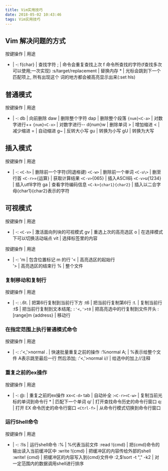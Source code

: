 ```yaml
---
title: Vim实用技巧
date: 2018-05-02 10:43:46
tags: Vim实用技巧
---
```


## Vim 解决问题的方式
按键操作 | 用途
- | -:
f{char} | 查找字符
; | 命令会重复查找上次 f 命令所查找的字符(f查找多次可以使用;一次实现)
:s/target/replacement | 替换内存
\* | 光标会跳到下一个匹配项上, 所有出现这个 词的地方都会被高亮显示出来(:set hls)

## 普通模式
按键操作 | 用途
- | -:
db | 向前删除
daw | 删除整个字符
dap | 删除整个段落
`{num}<C-a>` | 对数字进行++
`{num}<C-x>` | 对数字进行--
d{num}w | 删除单词
\> | 增加缩进
< | 减少缩进
= | 自动缩进
g~ | 反转大小写
gu | 转换为小写
gU | 转换为大写

## 插入模式

按键操作 | 用途
- | -:
`<C-h>` | 删除前一个字符(同退格键)
`<C-w>` | 删除前一个单词
`<C-u\>` | 删至行首
`<C-r>`={运算} | 获取计算结果
`<C-v>`{065} | 插入ASCII码 
`<C-v>`u{1234} | 插入utf8字符 
 ga | 查看字符编码信息
`<C-k>{char1}{char2}` | 插入以二合字母{char1}{char2}表示的字符

## 可视模式

按键操作 | 用途
- | -:
`<C-v>` | 激活面向列块的可视模式
gv | 重选上次的高亮选区
o | 在选择模式下可以切换活动端点
vit | 选择标签里的内容


按键操作 | 用途
- | -:
'm | 包含位置标记 m 的行 
'< | 高亮选区的起始行   
'> | 高亮选区的结束行
% | 整个文件


### 复制移动和复制行

按键操作 | 用途
- | -:
:.6t. | 把第6行复制到当前行下方
:t6 | 把当前行复制第6行
:t. | 复制当前行
:t$ | 把当前行复制到文本结尾;
`:'<,'>t0` | 把高亮选中的行复制到文件开头
:[range]m {address} | 移动行

### 在指定范围上执行普通模式命令

按键操作 | 用途
- | -:
:'<,'>normal . |   快速批量重复之前的操作
:%normal A; |   %表示给整个文件 A表示跳至最后一行 然后添加;
:'<,'>normal i// |   给选中的加上//注释

### 重复之前的ex操作
按键操作 | 用途
- | -:
@: | 重复之前的ex操作
xx`<C-d>` tab | 自动补全
:`<C-r><C-w>` | 复制当前光标的单词到命令行
\* | 匹配下一个单词
q/ | 打开查找命令历史的命令行窗口
q: | 打开 EX 命令历史的命令行窗口
`<Ctrl-f>` | 从命令行模式切换到命令行窗口

### 运行Shell命令
按键操作 | 用途
- | -:
:!ls | 运行shell命令
:% | %代表当前文件
:read !{cmd} | 把{cmd}命令的输出读入当前缓冲区中
:write !{cmd} | 把缓冲区的内容传给外部的shell
:write! {cmd} | 把缓冲区的内容写入到{cmd}文件中
:2,$!sort -t "," -k2 | 对一定范围内的数据调用shell进行排序